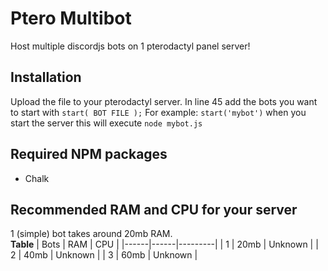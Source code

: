 # Ptero Multibot
Host multiple discordjs bots on 1 pterodactyl panel server!

## Installation
Upload the file to your pterodactyl server.
In line 45 add the bots you want to start with `start( BOT FILE );`
For example:
`start('mybot')` when you start the server this will execute `node mybot.js`

## Required NPM packages
- Chalk

## Recommended RAM and CPU for your server
1 (simple) bot takes around 20mb RAM. <br>
**Table**
| Bots | RAM  | CPU     |
|------|------|---------|
| 1    | 20mb | Unknown |
| 2    | 40mb | Unknown |
| 3    | 60mb | Unknown |
